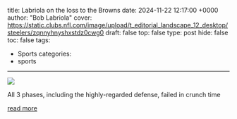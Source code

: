title: Labriola on the loss to the Browns
date: 2024-11-22 12:17:00 +0000
author: "Bob Labriola"
cover: https://static.clubs.nfl.com/image/upload/t_editorial_landscape_12_desktop/steelers/zqnnyhnyshxstdz0cwg0
draft: false
top: false
type: post
hide: false
toc: false
tags:
  - Sports
categories:
  - sports
---

![](https://static.clubs.nfl.com/image/upload/t_editorial_landscape_12_desktop/steelers/zqnnyhnyshxstdz0cwg0)

All 3 phases, including the highly-regarded defense, failed in crunch time

[read more](https://www.steelers.com/news/labriola-on-the-loss-to-the-browns-x5165)
